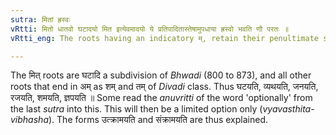 ```yaml
---
sutra: मितां ह्रस्वः
vRtti: मितो धातवो घटादयो मित इत्येवमादयो ये प्रतिपादितास्तेषामुपधाया ह्रस्वो भवति णौ परतः ॥
vRtti_eng: The roots having an indicatory म्, retain their penultimate short vowel before the causative णि ॥

---
```

The मित् roots are घटादि a subdivision of _Bhwadi_ (800 to 873), and all other roots that end in अम् as शम् and तम् of _Divadi_ class. Thus घटयति, व्यथयति, जनयति, रजयति, शमयति, ज्ञपयति ॥ Some read the _anuvritti_ of the word 'optionally' from the last _sutra_ into this. This will then be a limited option only (_vyavasthita_-_vibhasha_). The forms उत्क्रामयति and संक्रामयति are thus explained.